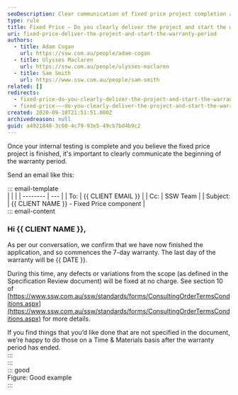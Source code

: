 ```yaml
---
seoDescription: Clear communication of fixed price project completion and warranty start
type: rule
title: Fixed Price – Do you clearly deliver the project and start the warranty period?
uri: fixed-price-deliver-the-project-and-start-the-warranty-period
authors:
  - title: Adam Cogan
    url: https://ssw.com.au/people/adam-cogan
  - title: Ulysses Maclaren
    url: https://ssw.com.au/people/ulysses-maclaren
  - title: Sam Smith
    url: https://www.ssw.com.au/people/sam-smith
related: []
redirects:
  - fixed-price-do-you-clearly-deliver-the-project-and-start-the-warranty-period
  - fixed-price-–-do-you-clearly-deliver-the-project-and-start-the-warranty-period
created: 2020-09-18T21:51:51.000Z
archivedreason: null
guid: a4921848-3c60-4c79-93e5-49cb7bd4b9c2
---
```


Once your internal testing is complete and you believe the fixed price project is finished, it's important to clearly communicate the beginning of the warranty period.

Send an email like this:

<!--endintro-->

::: email-template  
| | |
| -------- | --- |
| To: | {{ CLIENT EMAIL }} |
| Cc: | SSW Team |
| Subject: | {{ CLIENT NAME }} - Fixed Price component |  
::: email-content

### Hi {{ CLIENT NAME }},

As per our conversation, we confirm that we have now finished the application, and so commences the 7-day warranty. The last day of the warranty will be {{ DATE }}.

During this time, any defects or variations from the scope (as defined in the Specification Review document) will be fixed at no charge. See section 10 of [https://www.ssw.com.au/ssw/standards/forms/ConsultingOrderTermsConditions.aspx](https://www.ssw.com.au/ssw/standards/forms/ConsultingOrderTermsConditions.aspx) for more details.

If you find things that you’d like done that are not specified in the document, we’re happy to do those on a Time & Materials basis after the warranty period has ended.  
:::  
:::  
::: good  
Figure: Good example  
:::

